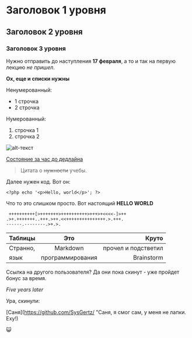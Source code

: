 # Заголовок 1 уровня
## Заголовок 2 уровня
### Заголовок 3 уровня
Нужно отправить до наступления **17 февраля**, а то и так на первую лекцию *не пришел*.

  __**Ох, еще и списки нужны**__
  
  
  Ненумерованный:
- 1 строчка
- 2 строчка

Нумерованный:
1) строчка 1
2) строчка 2

![alt-текст](http://simplemarriage.net/wp-content/uploads/2013/10/HELP.jpg "Помогите, нужно вставить изображение")  

[Состояние за час до дедлайна](https://ru.wikipedia.org/wiki/%D0%9F%D0%B0%D0%BD%D0%B8%D0%BA%D0%B0 "Мое состояние")
  >Цитата о ~~нужности~~ учебы.
  
  Далее нужен код. Вот он:
  
   `<?php echo '<p>Hello, world</p>'; ?>`
   
   Что то это слишком просто. Вот настоящий **HELLO WORLD**
   
  ```brainfuck
   ++++++++++[>+++++++>++++++++++>+++>+<<<<-]>++
 .>+.+++++++..+++.>++.<<+++++++++++++++.>.+++.
 ------.--------.>+.>.
 ```
  
| Таблицы       | Это                | Круто |
| ------------- |:------------------:| -----:|
| Странно,   | Markdown    | прочел и подстветил |
| язык     | программирования|  Brainstorm |

Ссылка на другого пользователя? Да они пока скинут - уже пройдет бонус за время. 

*Five years later*

Ура, скинули: 

[Саня](https://github.com/SysGertz/ "Саня, я смог сам, у меня не лапки. Еху!)

:smiley_cat:
